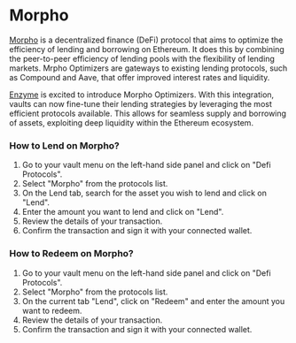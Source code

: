 # Morpho

[Morpho](https://morpho.org/) is a decentralized finance (DeFi) protocol that aims to optimize the efficiency of lending and borrowing on Ethereum. It does this by combining the peer-to-peer efficiency of lending pools with the flexibility of lending markets. Mrpho Optimizers are gateways to existing lending protocols, such as Compound and Aave, that offer improved interest rates and liquidity.

[Enzyme](https://enzyme.finance/) is excited to introduce Morpho Optimizers. With this integration, vaults can now fine-tune their lending strategies by leveraging the most efficient protocols available. This allows for seamless supply and borrowing of assets, exploiting deep liquidity within the Ethereum ecosystem.

### How to Lend on Morpho?

1. Go to your vault menu on the left-hand side panel and click on "Defi Protocols".
2. Select "Morpho" from the protocols list.
3. On the Lend tab, search for the asset you wish to lend and click on "Lend".
4. Enter the amount you want to lend and click on "Lend".
5. Review the details of your transaction.
6. Confirm the transaction and sign it with your connected wallet.

### How to Redeem on Morpho?

1. Go to your vault menu on the left-hand side panel and click on "Defi Protocols".
2. Select "Morpho" from the protocols list.
3. On the current tab "Lend", click on "Redeem" and enter the amount you want to redeem.
4. Review the details of your transaction.
5. Confirm the transaction and sign it with your connected wallet.

